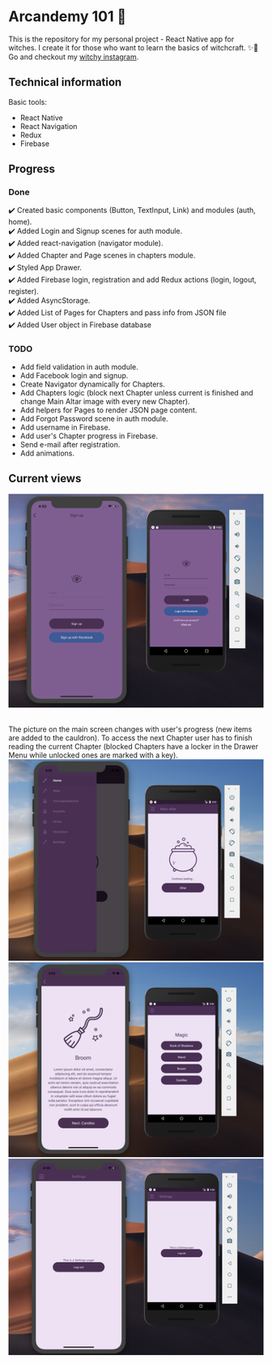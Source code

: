 # Arcandemy 101 🧙
This is the repository for my personal project - React Native app for witches. I create it for those who want to
learn the basics of witchcraft. ✨🔮 Go and checkout my [witchy instagram](https://www.instagram.com/arcandemy/).

## Technical information
Basic tools:
* React Native
* React Navigation
* Redux
* Firebase

## Progress
### Done
✔️ Created basic components (Button, TextInput, Link) and modules (auth, home). <br />
✔️ Added Login and Signup scenes for auth module. <br />
✔️ Added react-navigation (navigator module). <br />
✔️ Added Chapter and Page scenes in chapters module. <br />
✔️ Styled App Drawer. <br />
✔️ Added Firebase login, registration and add Redux actions (login, logout, register). <br />
✔️ Added AsyncStorage. <br />
✔️ Added List of Pages for Chapters and pass info from JSON file <br />
✔️ Added User object in Firebase database <br />

### TODO
* Add field validation in auth module.
* Add Facebook login and signup.
* Create Navigator dynamically for Chapters.
* Add Chapters logic (block next Chapter unless current is finished and change Main Altar image with every new Chapter).
* Add helpers for Pages to render JSON page content.
* Add Forgot Password scene in auth module.
* Add username in Firebase.
* Add user's Chapter progress in Firebase.
* Send e-mail after registration.
* Add animations.

## Current views
![Login and registration](./assets/1.png) <br /><br />

The picture on the main screen changes with user's progress (new items are added to the cauldron).
To access the next Chapter user has to finish reading the current Chapter (blocked Chapters have a locker in the Drawer Menu while unlocked ones are marked with a key).
![Main screen and drawer menu](./assets/2.png) <br />
![Chapter and page screens](./assets/3.png) <br />
![Settings](./assets/4.png) <br />
